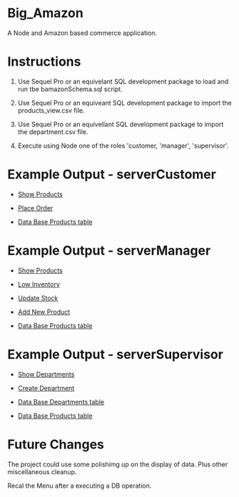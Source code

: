 # Big_Amazon
A Node and Amazon based commerce application.

# Instructions

1) Use Sequel Pro or an equivelant SQL development package to load and run tbe bamazonSchema.sql script.

2) Use Sequel Pro or an equiveant SQL development package to import the products_view.csv file.

3) Use Sequel Pro or an equivellant SQL development package to import the department.csv file.

4) Execute using Node one of the roles 'customer, 'manager', 'supervisor'.

# Example Output - serverCustomer

* [Show Products](./examples/customer/LookAtShop.png)
* [Place Order](./examples/customer/PlaceOrder.png)

* [Data Base Products table](./examples/customer/DataBase_products.png)

# Example Output - serverManager

* [Show Products](./examples/manager/ManagerViewProducts.png)
* [Low Inventory](./examples/manager/LowInventory.png)
* [Update Stock](./examples/manager/UpdateQuantity.png)
* [Add New Product](./examples/manager/AddGummyBears.png)

* [Data Base Products table](./examples/manager/DBManager.png)

# Example Output - serverSupervisor

* [Show Departments](./examples/supervisor/ShowDepartments.png)
* [Create Department](./examples/supervisor/AddCosmeticsDept.png)

* [Data Base Departments table](./examples/supervisor/DBDepartments.png)
* [Data Base Products table](./examples/supervisor/DBProducts.png)


# Future Changes

The project could use some polishimg up on the display of data.  Plus other miscellaneous cleanup.

Recal the Menu after a executing a DB operation.